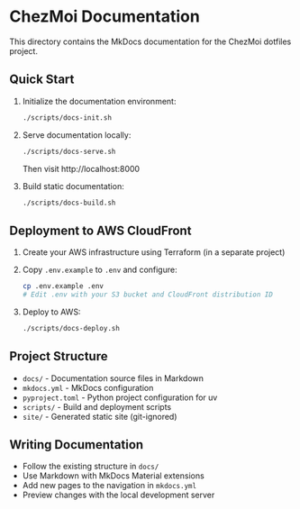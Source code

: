 # ChezMoi Documentation

This directory contains the MkDocs documentation for the ChezMoi dotfiles project.

## Quick Start

1. Initialize the documentation environment:
   ```bash
   ./scripts/docs-init.sh
   ```

2. Serve documentation locally:
   ```bash
   ./scripts/docs-serve.sh
   ```
   Then visit http://localhost:8000

3. Build static documentation:
   ```bash
   ./scripts/docs-build.sh
   ```

## Deployment to AWS CloudFront

1. Create your AWS infrastructure using Terraform (in a separate project)
2. Copy `.env.example` to `.env` and configure:
   ```bash
   cp .env.example .env
   # Edit .env with your S3 bucket and CloudFront distribution ID
   ```

3. Deploy to AWS:
   ```bash
   ./scripts/docs-deploy.sh
   ```

## Project Structure

- `docs/` - Documentation source files in Markdown
- `mkdocs.yml` - MkDocs configuration
- `pyproject.toml` - Python project configuration for uv
- `scripts/` - Build and deployment scripts
- `site/` - Generated static site (git-ignored)

## Writing Documentation

- Follow the existing structure in `docs/`
- Use Markdown with MkDocs Material extensions
- Add new pages to the navigation in `mkdocs.yml`
- Preview changes with the local development server